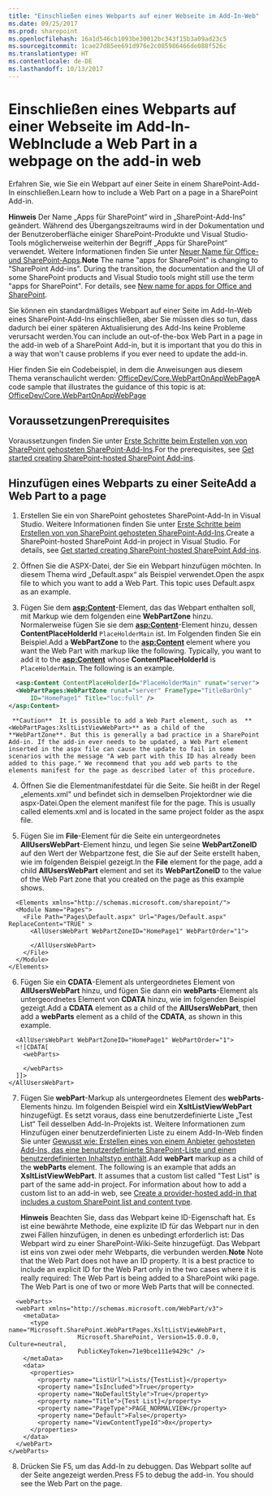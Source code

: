 ```yaml
---
title: "Einschließen eines Webparts auf einer Webseite im Add-In-Web"
ms.date: 09/25/2017
ms.prod: sharepoint
ms.openlocfilehash: 16a1d546cb1093be30012bc343f15b3a09ad23c5
ms.sourcegitcommit: 1cae27d85ee691d976e2c085986466de088f526c
ms.translationtype: HT
ms.contentlocale: de-DE
ms.lasthandoff: 10/13/2017
---
```

# <a name="include-a-web-part-in-a-webpage-on-the-add-in-web"></a><span data-ttu-id="67f3f-102">Einschließen eines Webparts auf einer Webseite im Add-In-Web</span><span class="sxs-lookup"><span data-stu-id="67f3f-102">Include a Web Part in a webpage on the add-in web</span></span>
<span data-ttu-id="67f3f-103">Erfahren Sie, wie Sie ein Webpart auf einer Seite in einem SharePoint-Add-In einschließen.</span><span class="sxs-lookup"><span data-stu-id="67f3f-103">Learn how to include a Web Part on a page in a SharePoint Add-in.</span></span>
 

 <span data-ttu-id="67f3f-p101">**Hinweis** Der Name „Apps für SharePoint“ wird in „SharePoint-Add-Ins“ geändert. Während des Übergangszeitraums wird in der Dokumentation und der Benutzeroberfläche einiger SharePoint-Produkte und Visual Studio-Tools möglicherweise weiterhin der Begriff „Apps für SharePoint“ verwendet. Weitere Informationen finden Sie unter [Neuer Name für Office- und SharePoint-Apps](new-name-for-apps-for-sharepoint.md#bk_newname).</span><span class="sxs-lookup"><span data-stu-id="67f3f-p101">**Note**  The name "apps for SharePoint" is changing to "SharePoint Add-ins". During the transition, the documentation and the UI of some SharePoint products and Visual Studio tools might still use the term "apps for SharePoint". For details, see  [New name for apps for Office and SharePoint](new-name-for-apps-for-sharepoint.md#bk_newname).</span></span>
 

<span data-ttu-id="67f3f-107">Sie können ein standardmäßiges Webpart auf einer Seite im Add-In-Web eines SharePoint-Add-Ins einschließen, aber Sie müssen dies so tun, dass dadurch bei einer späteren Aktualisierung des Add-Ins keine Probleme verursacht werden.</span><span class="sxs-lookup"><span data-stu-id="67f3f-107">You can include an out-of-the-box Web Part in a page in the add-in web of a SharePoint Add-in, but it is important that you do this in a way that won't cause problems if you ever need to update the add-in.</span></span>
 

<span data-ttu-id="67f3f-108">Hier finden Sie ein Codebeispiel, in dem die Anweisungen aus diesem Thema veranschaulicht werden: [OfficeDev/Core.WebPartOnAppWebPage](https://github.com/OfficeDev/PnP/tree/master/Samples/Core.WebPartOnAppWebPage)</span><span class="sxs-lookup"><span data-stu-id="67f3f-108">A code sample that illustrates the guidance of this topic is at:  [OfficeDev/Core.WebPartOnAppWebPage](https://github.com/OfficeDev/PnP/tree/master/Samples/Core.WebPartOnAppWebPage)</span></span>
 


## <a name="prerequisites"></a><span data-ttu-id="67f3f-109">Voraussetzungen</span><span class="sxs-lookup"><span data-stu-id="67f3f-109">Prerequisites</span></span>

<span data-ttu-id="67f3f-110">Voraussetzungen finden Sie unter [Erste Schritte beim Erstellen von von SharePoint gehosteten SharePoint-Add-Ins](get-started-creating-sharepoint-hosted-sharepoint-add-ins.md).</span><span class="sxs-lookup"><span data-stu-id="67f3f-110">For the prerequisites, see  [Get started creating SharePoint-hosted SharePoint Add-ins](get-started-creating-sharepoint-hosted-sharepoint-add-ins.md).</span></span>
 

 

## <a name="add-a-web-part-to-a-page"></a><span data-ttu-id="67f3f-111">Hinzufügen eines Webparts zu einer Seite</span><span class="sxs-lookup"><span data-stu-id="67f3f-111">Add a Web Part to a page</span></span>


 

 

1. <span data-ttu-id="67f3f-p102">Erstellen Sie ein von SharePoint gehostetes SharePoint-Add-In in Visual Studio. Weitere Informationen finden Sie unter [Erste Schritte beim Erstellen von von SharePoint gehosteten SharePoint-Add-Ins](get-started-creating-sharepoint-hosted-sharepoint-add-ins.md).</span><span class="sxs-lookup"><span data-stu-id="67f3f-p102">Create a SharePoint-hosted SharePoint Add-in project in Visual Studio. For details, see  [Get started creating SharePoint-hosted SharePoint Add-ins](get-started-creating-sharepoint-hosted-sharepoint-add-ins.md).</span></span>
    
 
2. <span data-ttu-id="67f3f-p103">Öffnen Sie die ASPX-Datei, der Sie ein Webpart hinzufügen möchten. In diesem Thema wird „Default.aspx“ als Beispiel verwendet.</span><span class="sxs-lookup"><span data-stu-id="67f3f-p103">Open the aspx file to which you want to add a Web Part. This topic uses Default.aspx as an example.</span></span> 
    
 
3. <span data-ttu-id="67f3f-p104">Fügen Sie dem **<asp:Content>**-Element, das das Webpart enthalten soll, mit Markup wie dem folgenden eine **WebPartZone** hinzu. Normalerweise fügen Sie sie dem **<asp:Content>**-Element hinzu, dessen **ContentPlaceHolderId** `PlaceHolderMain` ist. Im Folgenden finden Sie ein Beispiel.</span><span class="sxs-lookup"><span data-stu-id="67f3f-p104">Add a  **WebPartZone** to the **<asp:Content>** element where you want the Web Part with markup like the following. Typically, you want to add it to the **<asp:Content>** whose **ContentPlaceHolderId** is `PlaceHolderMain`. The following is an example.</span></span>
    
```XML
  <asp:Content ContentPlaceHolderId="PlaceHolderMain" runat="server">
  <WebPartPages:WebPartZone runat="server" FrameType="TitleBarOnly" 
      ID="HomePage1" Title="loc:full" />
</asp:Content>

```


     **Caution**  It is possible to add a Web Part element, such as  **<WebPartPages:XsltListViewWebPart>** as a child of the **WebPartZone**. But this is generally a bad practice in a SharePoint Add-in. If the add-in ever needs to be updated, a Web Part element inserted in the aspx file can cause the update to fail in some scenarios with the message "A web part with this ID has already been added to this page." We recommend that you add web parts to the elements manifest for the page as described later of this procedure.
4. <span data-ttu-id="67f3f-p105">Öffnen Sie die Elementmanifestdatei für die Seite. Sie heißt in der Regel „elements.xml" und befindet sich in demselben Projektordner wie die aspx-Datei.</span><span class="sxs-lookup"><span data-stu-id="67f3f-p105">Open the element manifest file for the page. This is usually called elements.xml and is located in the same project folder as the aspx file.</span></span>
    
 
5. <span data-ttu-id="67f3f-121">Fügen Sie im **File**-Element für die Seite ein untergeordnetes **AllUsersWebPart**-Element hinzu, und legen Sie seine **WebPartZoneID** auf den Wert der Webpartzone fest, die Sie auf der Seite erstellt haben, wie im folgenden Beispiel gezeigt.</span><span class="sxs-lookup"><span data-stu-id="67f3f-121">In the  **File** element for the page, add a child **AllUsersWebPart** element and set its **WebPartZoneID** to the value of the Web Part zone that you created on the page as this example shows.</span></span>
    
```
  <Elements xmlns="http://schemas.microsoft.com/sharepoint/">
  <Module Name="Pages">
    <File Path="Pages\Default.aspx" Url="Pages/Default.aspx" ReplaceContent="TRUE" >
      <AllUsersWebPart WebPartZoneID="HomePage1" WebPartOrder="1">

      </AllUsersWebPart>
    </File>
  </Module>
</Elements>

```

6. <span data-ttu-id="67f3f-122">Fügen Sie ein **CDATA**-Element als untergeordnetes Element von **AllUsersWebPart** hinzu, und fügen Sie dann ein **webParts**-Element als untergeordnetes Element von **CDATA** hinzu, wie im folgenden Beispiel gezeigt.</span><span class="sxs-lookup"><span data-stu-id="67f3f-122">Add a  **CDATA** element as a child of the **AllUsersWebPart**, then add a  **webParts** element as a child of the **CDATA**, as shown in this example.</span></span> 
    
```
  <AllUsersWebPart WebPartZoneID="HomePage1" WebPartOrder="1">
  <![CDATA[
    <webParts>

    </webParts>
  ]]>
</AllUsersWebPart>
```

7. <span data-ttu-id="67f3f-p106">Fügen Sie **webPart**-Markup als untergeordnetes Element des **webParts**-Elements hinzu. Im folgenden Beispiel wird ein **XsltListViewWebPart** hinzugefügt. Es setzt voraus, dass eine benutzerdefinierte Liste „Test List“ Teil desselben Add-In-Projekts ist. Weitere Informationen zum Hinzufügen einer benutzerdefinierten Liste zu einem Add-In-Web finden Sie unter [Gewusst wie: Erstellen eines von einem Anbieter gehosteten Add-Ins, das eine benutzerdefinierte SharePoint-Liste und einen benutzerdefinierten Inhaltstyp enthält](create-a-provider-hosted-add-in-that-includes-a-custom-sharepoint-list-and-conte.md).</span><span class="sxs-lookup"><span data-stu-id="67f3f-p106">Add  **webPart** markup as a child of the **webParts** element. The following is an example that adds an **XsltListViewWebPart**. It assumes that a custom list called "Test List" is part of the same add-in project. For information about how to add a custom list to an add-in web, see  [Create a provider-hosted add-in that includes a custom SharePoint list and content type](create-a-provider-hosted-add-in-that-includes-a-custom-sharepoint-list-and-conte.md).</span></span> 
    
     <span data-ttu-id="67f3f-p107">**Hinweis** Beachten Sie, dass das Webpart keine ID-Eigenschaft hat. Es ist eine bewährte Methode, eine explizite ID für das Webpart nur in den zwei Fällen hinzufügen, in denen es unbedingt erforderlich ist: Das Webpart wird zu einer SharePoint-Wiki-Seite hinzugefügt. Das Webpart ist eins von zwei oder mehr Webparts, die verbunden werden.</span><span class="sxs-lookup"><span data-stu-id="67f3f-p107">**Note**   Note that the Web Part does not have an ID property. It is a best practice to include an explicit ID for the Web Part only in the two cases where it is really required: The Web Part is being added to a SharePoint wiki page. The Web Part is one of two or more Web Parts that will be connected.</span></span>

```
  <webParts>
  <webPart xmlns="http://schemas.microsoft.com/WebPart/v3">
    <metaData>
      <type name="Microsoft.SharePoint.WebPartPages.XsltListViewWebPart, 
                   Microsoft.SharePoint, Version=15.0.0.0, Culture=neutral, 
                   PublicKeyToken=71e9bce111e9429c" />
    </metaData>
    <data>
      <properties>
        <property name="ListUrl">Lists/{TestList}</property>
        <property name="IsIncluded">True</property>
        <property name="NoDefaultStyle">True</property>
        <property name="Title">{Test List}</property>
        <property name="PageType">PAGE_NORMALVIEW</property>
        <property name="Default">False</property>
        <property name="ViewContentTypeId">0x</property>
      </properties>
    </data>
  </webPart>
</webParts>
```

8. <span data-ttu-id="67f3f-p108">Drücken Sie F5, um das Add-In zu debuggen. Das Webpart sollte auf der Seite angezeigt werden.</span><span class="sxs-lookup"><span data-stu-id="67f3f-p108">Press F5 to debug the add-in. You should see the Web Part on the page.</span></span>
    
 

